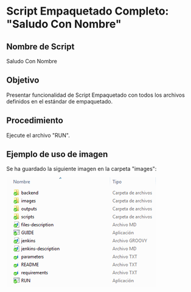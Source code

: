# Script Empaquetado Completo: "Saludo Con Nombre"

## Nombre de Script

Saludo Con Nombre

## Objetivo

Presentar funcionalidad de Script Empaquetado con todos los archivos definidos en el estándar de empaquetado.

## Procedimiento

Ejecute el archivo "RUN".

## Ejemplo de uso de imagen

Se ha guardado la siguiente imagen en la carpeta "images":

![Imagen](images/imagen_ejemplo.png "Imagen Ejemplo")